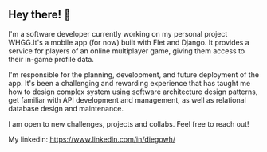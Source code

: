 ## Hey there! 👋

I'm a software developer currently working on my personal project WHGG.It's a mobile app (for now) built with Flet and Django. It provides a service for players of an online multiplayer game, giving them access to their in-game profile data.

I'm responsible for the planning, development, and future deployment of the app. It's been a challenging and rewarding experience that has taught me how to design complex system using software architecture design patterns, get familiar with API development and management, as well as relational database design and maintenance.

I am open to new challenges, projects and collabs. Feel free to reach out!

My linkedin: https://www.linkedin.com/in/diegowh/
